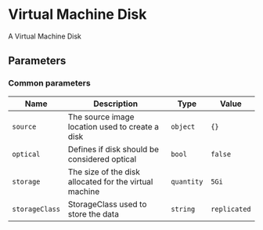 # Virtual Machine Disk

A Virtual Machine Disk

## Parameters

### Common parameters

| Name           | Description                                            | Type       | Value        |
| -------------- | ------------------------------------------------------ | ---------- | ------------ |
| `source`       | The source image location used to create a disk        | `object`   | `{}`         |
| `optical`      | Defines if disk should be considered optical           | `bool`     | `false`      |
| `storage`      | The size of the disk allocated for the virtual machine | `quantity` | `5Gi`        |
| `storageClass` | StorageClass used to store the data                    | `string`   | `replicated` |

